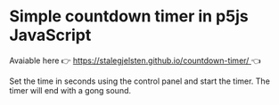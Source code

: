 # Simple countdown timer in p5js JavaScript

Avaiable here 👉 [https://stalegjelsten.github.io/countdown-timer/ ](https://stalegjelsten.github.io/countdown-timer/) 👈

Set the time in seconds using the control panel and start the timer. The timer will end with a gong sound.